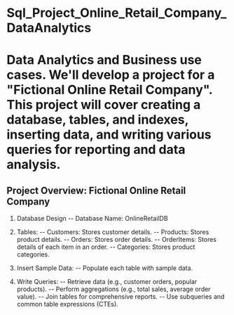 # Sql_Project_Online_Retail_Company_DataAnalytics
Data Analytics and Business use cases.
We'll develop a project for a "Fictional Online Retail Company". 
This project will cover creating a database, tables, and indexes, inserting data,
and writing various queries for reporting and data analysis.
==================================================================================

Project Overview: Fictional Online Retail Company
--------------------------------------
1.	Database Design
	-- Database Name: OnlineRetailDB

2.	Tables:
	-- Customers: Stores customer details.
	-- Products: Stores product details.
	-- Orders: Stores order details.
	-- OrderItems: Stores details of each item in an order.
	-- Categories: Stores product categories.

3.	Insert Sample Data:
	-- Populate each table with sample data.

4. Write Queries:
	-- Retrieve data (e.g., customer orders, popular products).
	-- Perform aggregations (e.g., total sales, average order value).
	-- Join tables for comprehensive reports.
	-- Use subqueries and common table expressions (CTEs).

